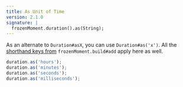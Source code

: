 ```yaml
---
title: As Unit of Time
version: 2.1.0
signature: |
  frozenMoment.duration().as(String);
---
```



As an alternate to `Duration#asX`, you can use `Duration#as('x')`. All the [shorthand keys from](#/manipulating/add/) `frozenMoment.build#add` apply here as well.

```javascript
duration.as('hours');
duration.as('minutes');
duration.as('seconds');
duration.as('milliseconds');
```

